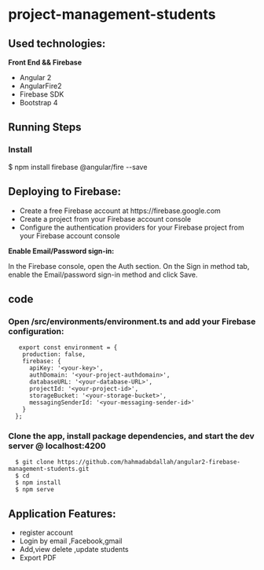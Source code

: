 # project-management-students 

## Used technologies:
 <b> Front End && Firebase </b>
    <ul>
    <li>Angular 2</li>
      <li>AngularFire2</li>
        <li>Firebase SDK</li>
          <li>Bootstrap 4</li>
    </ul>
  
## Running Steps
   ### Install
   $ npm install firebase @angular/fire --save
 ## Deploying to Firebase:

<ul>
  <li>Create a free Firebase account at https://firebase.google.com</li>
  <li>Create a project from your Firebase account console</li>
<li>Configure the authentication providers for your Firebase project from your Firebase account console</li>
</ul>
<b>Enable Email/Password sign-in:</b>

In the Firebase console, open the Auth section.
On the Sign in method tab, enable the Email/password sign-in method and click Save.



## code
   ### Open /src/environments/environment.ts and add your Firebase configuration:
       export const environment = {
        production: false,
        firebase: {
          apiKey: '<your-key>',
          authDomain: '<your-project-authdomain>',
          databaseURL: '<your-database-URL>',
          projectId: '<your-project-id>',
          storageBucket: '<your-storage-bucket>',
          messagingSenderId: '<your-messaging-sender-id>'
        }
      };

  ### Clone the app, install package dependencies, and start the dev server @ localhost:4200
      $ git clone https://github.com/hahmadabdallah/angular2-firebase-management-students.git
      $ cd 
      $ npm install
      $ npm serve

      
 ## Application Features:
   <ul>
    <li>register account </li>
    <li>Login by email ,Facebook,gmail</li>
    <li>Add,view delete ,update students </li>
    <li>Export PDF</li>
   </ul>
